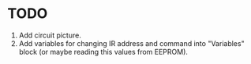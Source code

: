 # TODO

1. Add circuit picture.<br>
2. Add variables for changing IR address and command into "Variables" block (or maybe reading this values from EEPROM).
